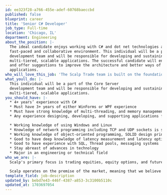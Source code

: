 ```yaml
---
id: ee323f28-a766-455e-adef-60768baeccbd
published: false
blueprint: career
title: 'Senior C# Developer'
job_type: Full-time
location: 'Chicago, IL'
department: Engineering
about_the_position: |-
  The ideal candidate enjoys working with C# and dot net technologies and thrives in a
  fast-paced and collaborative environment. This individual will be a part of the Core Server
  development team and will be responsible for developing and sustaining high performance,
  multi-tiered, scalable applications. The successful candidate will enhance existing applications
  and offer suggestions to improve the architecture and better ways of building and maintaining
  applications.
who_will_love_this_job: 'The Scalp Trade team is built on the foundation of collaboration, diversity and innovation. We value critical thinkers, who are adapt at deep problem solving, and can endure a fast paced environment. We embrace individuals with grit, self-motivation, and those with the desire to experience and tackle the most difficult obstacles.'
what_youll_do: |-
  This individual will be a part of the Core Server
  development team and will be responsible for developing and sustaining high performance,
  multi-tiered, scalable applications.
you_should_have: |-
  * 4+ years’ experience with C#
  * Must have 3+ years of either WinForms or WPF experience
  * Must have strong knowledge of multi-threading, and memory management in C#
  * Any experience designing, developing, and supporting applications for market data processing, trading, risk management, and monitoring applications is preferred but not required.

  * Working knowledge of using Windows and Linux
  * Knowledge of network programming including TCP and UDP sockets is strong preferred
  * Working knowledge of object-oriented programming, SOLID design principles, and design patterns
  * Good to have deep knowledge of latency measurement and latency optimization
  * Good to have experience with SQL, Thread pools, messaging systems
  * Stay abreast of advances in technology
  * Major in an engineering or technical field
who_we_are: |-
  Scalp's primary focus is trading equities, equity options, and futures. We aim to better the market through tighter spreads, and providing liquidity to all market participants.

  Scalp operates on the premise of the market, meaning that we believe in the creation of jobs, and capital formation through a well regulated capital market structure. This belief helps to drive our design, implementation and execution of our trading decisions.
template_field: job-description
updated_by: bebd7e43-446f-4387-a853-3c3100b5110c
updated_at: 1703697054
---
```

